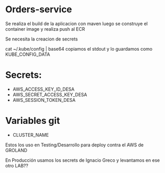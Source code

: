 
# Orders-service

Se realiza el build de la aplicacion con maven
luego se construye el container image y realiza push al ECR

Se necesita la creacion de secrets 

cat ~/.kube/config | base64   copiamos el stdout y lo  guardamos como KUBE_CONFIG_DATA  

# Secrets: 

- AWS_ACCESS_KEY_ID_DESA
- AWS_SECRET_ACCESS_KEY_DESA
- AWS_SESSION_TOKEN_DESA

# Variables git

- CLUSTER_NAME

Estos los uso en Testing/Desarrollo para deploy contra el AWS de GROLAND

En Producción usamos los secrets de Ignacio Greco y levantamos en ese otro LAB??
